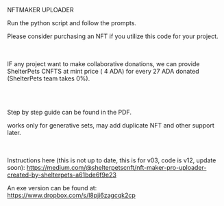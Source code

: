 NFTMAKER UPLOADER

Run the python script and follow the prompts. 


Please consider purchasing an NFT if you utilize this code for your project. 

<br><br>
IF any project want to make collaborative donations, we can provide ShelterPets CNFTS at mint price ( 4 ADA) for every 27 ADA donated (ShelterPets team takes 0%).


<br><br>


Step by step guide can be found in the PDF.

works only for generative sets, may add duplicate NFT and other support later.


<br><br>
Instructions here (this is not up to date, this is for v03, code is v12, update soon):
https://medium.com/@shelterpetscnft/nft-maker-pro-uploader-created-by-shelterpets-a61bde6f9e23

An exe version can be found at: https://www.dropbox.com/s/l8pji6zagcqk2cp


